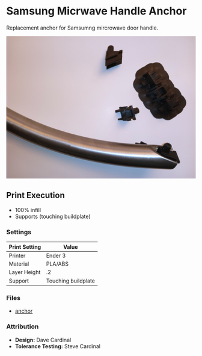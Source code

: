 # Samsung Micrwave Handle Anchor

Replacement anchor for Samsumng mircrowave door handle.

<img src="./images/handle.jpg" width=640/>

## Print Execution
* 100% infill 
* Supports (touching buildplate)

### Settings

| Print Setting | Value |
| --- | --- |
| Printer | Ender 3 |
| Material | PLA/ABS |
| Layer Height | .2 |
| Support | Touching buildplate |

### Files

  * [anchor](./files/anchor.stl)

### Attribution
  * **Design:** Dave Cardinal
  * **Tolerance Testing:** Steve Cardinal

